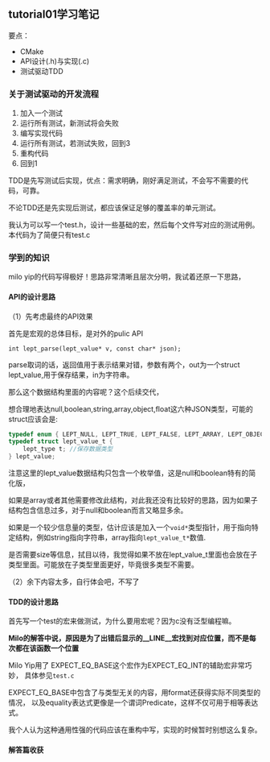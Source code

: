 ## tutorial01学习笔记

要点：

* CMake
* API设计(.h)与实现(.c)
* 测试驱动TDD

### 关于测试驱动的开发流程

1. 加入一个测试
2. 运行所有测试，新测试将会失败
3. 编写实现代码
4. 运行所有测试，若测试失败，回到3
5. 重构代码
6. 回到1

TDD是先写测试后实现，优点：需求明确，刚好满足测试，不会写不需要的代码，可靠。

不论TDD还是先实现后测试，都应该保证足够的覆盖率的单元测试。

我认为可以写一个test.h，设计一些基础的宏，然后每个文件写对应的测试用例。本代码为了简便只有test.c

### 学到的知识
milo yip的代码写得极好！思路非常清晰且层次分明，我试着还原一下思路，

#### API的设计思路

（1）先考虑最终的API效果

首先是宏观的总体目标，是对外的pulic API

`int lept_parse(lept_value* v, const char* json);`

parse取词的话，返回值用于表示结果对错，参数有两个，out为一个struct lept_value,用于保存结果，in为字符串。

那么这个数据结构里面的内容呢？这个后续交代，

想合理地表达null,boolean,string,array,object,float这六种JSON类型，可能的struct应该会是:

``` c
typedef enum { LEPT_NULL, LEPT_TRUE, LEPT_FALSE, LEPT_ARRAY, LEPT_OBJECT, LEPT_FLOAT } lept_type;
typedef struct lept_value_t {
    lept_type t; //保存数据类型
} lept_value;
```

注意这里的lept_value数据结构只包含一个枚举值，这是null和boolean特有的简化版，

如果是array或者其他需要修改此结构，对此我还没有比较好的思路，因为如果子结构包含信息过多，对于null和boolean而言又略显多余。

如果是一个较少信息量的类型，估计应该是加入一个`void*`类型指针，用于指向特定结构，例如string指向字符串，array指向`lept_value_t*`数值.

是否需要size等信息，拭目以待，我觉得如果不放在lept_value_t里面也会放在子类型里面。可能放在子类型里面更好，毕竟很多类型不需要。

（2）余下内容太多，自行体会吧，不写了


#### TDD的设计思路
首先写一个test的宏来做测试，为什么要用宏呢？因为c没有泛型编程嘛。 

**Milo的解答中说，原因是为了出错后显示的__LINE__宏找到对应位置，而不是每次都在该函数一个位置**

Milo Yip用了 EXPECT_EQ_BASE这个宏作为EXPECT_EQ_INT的辅助宏非常巧妙，
具体参见`test.c`

EXPECT_EQ_BASE中包含了与类型无关的内容，用format还获得实际不同类型的情况，
以及equality表达式更像是一个谓词Predicate，这样不仅可用于相等表达式。

我个人认为这种通用性强的代码应该在重构中写，实现的时候暂时别想这么复杂。

#### 解答篇收获


